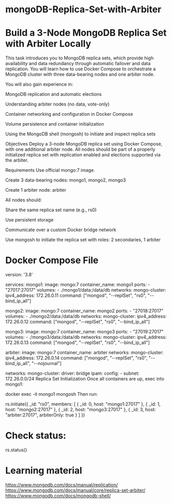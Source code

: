 # mongoDB-Replica-Set-with-Arbiter
Build a 3-Node MongoDB Replica Set with Arbiter Locally
================================================================

This task introduces you to MongoDB replica sets, which provide high availability and data redundancy through automatic failover and data replication. You will learn how to use Docker Compose to orchestrate a MongoDB cluster with three data-bearing nodes and one arbiter node.

You will also gain experience in:

MongoDB replication and automatic elections

Understanding arbiter nodes (no data, vote-only)

Container networking and configuration in Docker Compose

Volume persistence and container initialization

Using the MongoDB shell (mongosh) to initiate and inspect replica sets

Objectives
Deploy a 3-node MongoDB replica set using Docker Compose, with one additional arbiter node. All nodes should be part of a properly initialized replica set with replication enabled and elections supported via the arbiter.

Requirements
Use official mongo:7 image.

Create 3 data-bearing nodes: mongo1, mongo2, mongo3

Create 1 arbiter node: arbiter

All nodes should:

Share the same replica set name (e.g., rs0)

Use persistent storage

Communicate over a custom Docker bridge network

Use mongosh to initiate the replica set with roles: 2 secondaries, 1 arbiter

Docker Compose File
=================================================
version: '3.8'

services:
  mongo1:
    image: mongo:7
    container_name: mongo1
    ports:
      - "27017:27017"
    volumes:
      - ./mongo1/data:/data/db
    networks:
      mongo-cluster:
        ipv4_address: 172.26.0.11
    command: ["mongod", "--replSet", "rs0", "--bind_ip_all"]

  mongo2:
    image: mongo:7
    container_name: mongo2
    ports:
      - "27018:27017"
    volumes:
      - ./mongo2/data:/data/db
    networks:
      mongo-cluster:
        ipv4_address: 172.26.0.12
    command: ["mongod", "--replSet", "rs0", "--bind_ip_all"]

  mongo3:
    image: mongo:7
    container_name: mongo3
    ports:
      - "27019:27017"
    volumes:
      - ./mongo3/data:/data/db
    networks:
      mongo-cluster:
        ipv4_address: 172.26.0.13
    command: ["mongod", "--replSet", "rs0", "--bind_ip_all"]

  arbiter:
    image: mongo:7
    container_name: arbiter
    networks:
      mongo-cluster:
        ipv4_address: 172.26.0.14
    command: ["mongod", "--replSet", "rs0", "--bind_ip_all", "--nojournal"]

networks:
  mongo-cluster:
    driver: bridge
    ipam:
      config:
        - subnet: 172.26.0.0/24
Replica Set Initialization
Once all containers are up, exec into mongo1:



docker exec -it mongo1 mongosh
Then run:

rs.initiate({
  _id: "rs0",
  members: [
    { _id: 0, host: "mongo1:27017" },
    { _id: 1, host: "mongo2:27017" },
    { _id: 2, host: "mongo3:27017" },
    { _id: 3, host: "arbiter:27017", arbiterOnly: true }
  ]
})

Check status:
==================
rs.status()


Learning material
=========================
https://www.mongodb.com/docs/manual/replication/
https://www.mongodb.com/docs/manual/core/replica-set-arbiter/
https://www.mongodb.com/docs/mongodb-shell/
